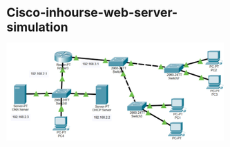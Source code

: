 # Cisco-inhourse-web-server-simulation
<img src="https://github.com/hihabib/Cisco-inhourse-web-server-simulation/blob/main/screenshot.jpg?raw=true">
